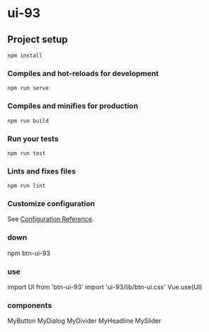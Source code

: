 # ui-93

## Project setup
```
npm install
```

### Compiles and hot-reloads for development
```
npm run serve
```

### Compiles and minifies for production
```
npm run build
```

### Run your tests
```
npm run test
```

### Lints and fixes files
```
npm run lint
```

### Customize configuration
See [Configuration Reference](https://cli.vuejs.org/config/).

### down
npm btn-ui-93

### use
import UI from 'btn-ui-93'
import 'ui-93/lib/btn-ui.css'
Vue.use(UI)

### components
MyButton
MyDialog
MyDivider
MyHeadline
MySlider
